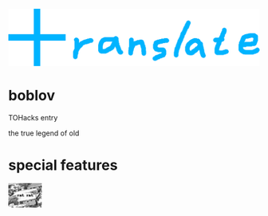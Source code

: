 ![](/images/title.png)
# boblov
TOHacks entry

the true legend of old

# special features
![](/images/ratrat.png)